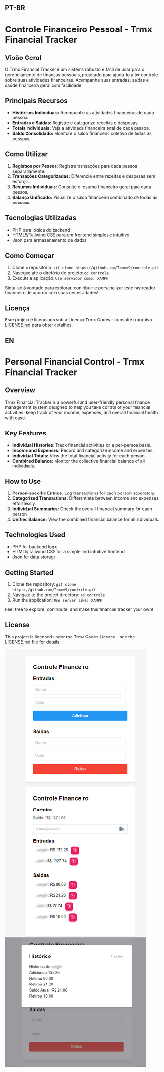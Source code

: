 ## PT-BR

# Controle Financeiro Pessoal - Trmx Financial Tracker

## Visão Geral
O Trmx Financial Tracker é um sistema robusto e fácil de usar para o gerenciamento de finanças pessoais, projetado para ajudá-lo a ter controle sobre suas atividades financeiras. Acompanhe suas entradas, saídas e saúde financeira geral com facilidade.

## Principais Recursos
- **Históricos Individuais:** Acompanhe as atividades financeiras de cada pessoa.
- **Entradas e Saídas:** Registre e categorize receitas e despesas.
- **Totais Individuais:** Veja a atividade financeira total de cada pessoa.
- **Saldo Consolidado:** Monitore o saldo financeiro coletivo de todas as pessoas.

## Como Utilizar
1. **Registros por Pessoa:** Registre transações para cada pessoa separadamente.
2. **Transações Categorizadas:** Diferencie entre receitas e despesas sem esforço.
3. **Resumos Individuais:** Consulte o resumo financeiro geral para cada pessoa.
4. **Balanço Unificado:** Visualize o saldo financeiro combinado de todas as pessoas.

## Tecnologias Utilizadas
- PHP para lógica do backend
- HTML5/Tailwind CSS para um frontend simples e intuitivo
- Json para armazenamento de dados

## Como Começar
1. Clone o repositório: `git clone https://github.com/Trmxv9/controle.git`
2. Navegue até o diretório do projeto: `cd controle`
3. Execute a aplicação: `Use servidor como: XAMPP`

Sinta-se à vontade para explorar, contribuir e personalizar este rastreador financeiro de acordo com suas necessidades!

## Licença
Este projeto é licenciado sob a Licença Trmx Codes - consulte o arquivo [LICENSE.md](LICENSE.md) para obter detalhes.



## EN 

# Personal Financial Control - Trmx Financial Tracker

## Overview
Trmx Financial Tracker is a powerful and user-friendly personal finance management system designed to help you take control of your financial activities. Keep track of your income, expenses, and overall financial health with ease.

## Key Features
- **Individual Histories:** Track financial activities on a per-person basis.
- **Income and Expenses:** Record and categorize income and expenses.
- **Individual Totals:** View the total financial activity for each person.
- **Combined Balance:** Monitor the collective financial balance of all individuals.

## How to Use
1. **Person-specific Entries:** Log transactions for each person separately.
2. **Categorized Transactions:** Differentiate between income and expenses effortlessly.
3. **Individual Summaries:** Check the overall financial summary for each person.
4. **Unified Balance:** View the combined financial balance for all individuals.

## Technologies Used
- PHP for backend logic
- HTML5/Tailwind CSS for a simple and intuitive frontend
- Json for data storage

## Getting Started
1. Clone the repository: `git clone https://github.com/Trmxv9/controle.git`
2. Navigate to the project directory: `cd controle`
3. Run the application: `Use server like: XAMPP`

Feel free to explore, contribute, and make this financial tracker your own!

## License
This project is licensed under the Trmx Codes License - see the [LICENSE.md](LICENSE.md) file for details.


![Trmx Codes](photos/home.png)
![Trmx Codes](photos/historico.png)

